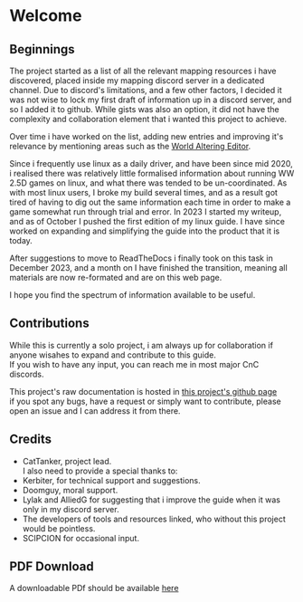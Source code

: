 # Welcome
## Beginnings

The project started as a list of all the relevant mapping resources i have discovered, placed inside my mapping discord server in a dedicated channel. Due to discord's limitations, and a few other factors, I decided it was not wise to lock my first draft of information up in a discord server, and so I added it to github. While gists was also an option, it did not have the complexity and collaboration element that i wanted this project to achieve.

Over time i have worked on the list, adding new entries and improving it's relevance by mentioning areas such as the [World Altering Editor](https://github.com/Rampastring/WorldAlteringEditor).

Since i frequently use linux as a daily driver, and have been since mid 2020, i realised there was relatively little formalised information about running WW 2.5D games on linux, and what there was tended to be un-coordinated. As with most linux users, I broke my build several times, and as a result got tired of having to dig out the same information each time in order to make a game somewhat run through trial and error. In 2023 I started my writeup, and as of October I pushed the first edition of my linux guide. I have since worked on expanding and simplifying the guide into the product that it is today.

After suggestions to move to ReadTheDocs i finally took on this task in December 2023, and a month on I have finished the transition, meaning all materials are now re-formated and are on this web page.

I hope you find the spectrum of information available to be useful.


## Contributions
While this is currently a solo project, i am always up for collaboration if anyone wisahes to expand and contribute to this guide. <br>
If you wish to have any input, you can reach me in most major CnC discords.

This project's raw documentation is hosted in [this project's github page](https://github.com/CatTanker/cnc_map_tool_guide) <br>
if you spot any bugs, have a request or simply want to contribute, please open an issue and I can address it from there.


## Credits

- CatTanker, project lead.<br>
I also need to provide a special thanks to: <br>
- Kerbiter, for technical support and suggestions. <br>
- Doomguy, moral support. <br>
- Lylak and AlliedG for suggesting that i improve the guide when it was only in my discord server. <br>
- The developers of tools and resources linked, who without this project would be pointless. <br>
- SCIPCION for occasional input.

## PDF Download
A downloadable PDf should be available [here](site/builds.pdf)
